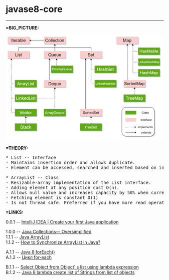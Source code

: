# javase8-core
<hr/>


**=BIG_PICTURE:**

![Java 8 Collections](_images/00_JavaCollections.png?raw=true)


**=THEORY:**
<pre>
* List -- Interface 
- Maintains insertion order and allows duplicate.
- Element can be accessed, searched and inserted based on index.

* ArrayList -- Class 
- Resizable-array implementation of the List interface.
- Adding element at any position cost O(n).
- Allows null value and increases capacity by 50% when current capacity is full.
- Fetching element is constant O(1)
- Is not thread safe. Preferred if you have more read operation than write.
</pre>

**=LINKS:**

0.0.1 -- [IntelliJ IDEA | Create your first Java application](https://www.jetbrains.com/help/idea/creating-and-running-your-first-java-application.html) <br>

1.0.0 -- [Java Collections— Oversimplified](https://saurav-samantray.medium.com/java-collections-oversimplified-fa2313299bb4) <br>
1.1.1 -- [Java ArrayList](https://www.javatpoint.com/java-arraylist) <br>
1.1.2 -- [How to Synchronize ArrayList in Java?](https://www.javatpoint.com/how-to-synchronize-arraylist-in-java) <br>

A.1.1 -- [Java 8 forEach()](https://vertex-academy.com/tutorials/ru/java-8-foreach/) <br>
A.1.2 -- [Цикл for-each](https://javarush.ru/groups/posts/for-each-java) <br>


B.1.1 -- [Select Object from Object' s list using lambda expression](https://stackoverflow.com/questions/24799650/select-object-from-object-s-list-using-lambda-expression) <br>
B.1.2 -- [Java 8 lambda create list of Strings from list of objects](https://stackoverflow.com/questions/51747704/java-8-lambda-create-list-of-strings-from-list-of-objects) <br>
